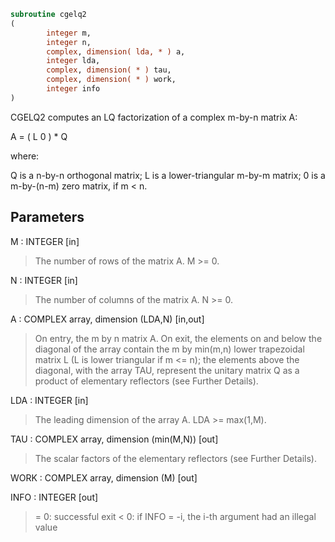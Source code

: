 ```fortran
subroutine cgelq2
(
        integer m,
        integer n,
        complex, dimension( lda, * ) a,
        integer lda,
        complex, dimension( * ) tau,
        complex, dimension( * ) work,
        integer info
)
```

CGELQ2 computes an LQ factorization of a complex m-by-n matrix A:

A = ( L 0 ) *  Q

where:

Q is a n-by-n orthogonal matrix;
L is a lower-triangular m-by-m matrix;
0 is a m-by-(n-m) zero matrix, if m < n.

## Parameters
M : INTEGER [in]
> The number of rows of the matrix A.  M >= 0.

N : INTEGER [in]
> The number of columns of the matrix A.  N >= 0.

A : COMPLEX array, dimension (LDA,N) [in,out]
> On entry, the m by n matrix A.
> On exit, the elements on and below the diagonal of the array
> contain the m by min(m,n) lower trapezoidal matrix L (L is
> lower triangular if m <= n); the elements above the diagonal,
> with the array TAU, represent the unitary matrix Q as a
> product of elementary reflectors (see Further Details).

LDA : INTEGER [in]
> The leading dimension of the array A.  LDA >= max(1,M).

TAU : COMPLEX array, dimension (min(M,N)) [out]
> The scalar factors of the elementary reflectors (see Further
> Details).

WORK : COMPLEX array, dimension (M) [out]

INFO : INTEGER [out]
> = 0: successful exit
> < 0: if INFO = -i, the i-th argument had an illegal value
